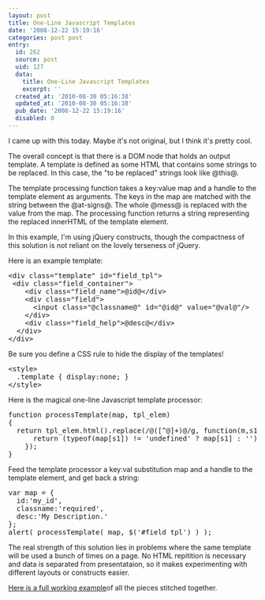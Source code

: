 ```yaml
---
layout: post
title: One-Line Javascript Templates
date: '2008-12-22 15:19:16'
categories: post post
entry:
  id: 262
  source: post
  uid: 127
  data:
    title: One-Line Javascript Templates
    excerpt: ''
  created_at: '2010-08-30 05:16:38'
  updated_at: '2010-08-30 05:16:38'
  pub_date: '2008-12-22 15:19:16'
  disabled: 0
---
```


I came up with this today. Maybe it's not original, but I think it's pretty cool.

The overall concept is that there is a DOM node that holds an output template. A template is defined as some HTML that contains some strings to be replaced. In this case, the "to be replaced" strings look like @this@.

The template processing function takes a key:value map and a handle to the template element as arguments. The keys in the map are matched with the string between the @at-signs@. The whole @mess@ is replaced with the value from the map. The processing function returns a string representing the replaced innerHTML of the template element.

In this example, I'm using jQuery constructs, though the compactness of this solution is not reliant on the lovely terseness of jQuery.

Here is an example template:

<pre>&lt;div class="template" id="field_tpl"&gt;
 &lt;div class="field_container"&gt;
    &lt;div class="field_name"&gt;@id@&lt;/div&gt;
    &lt;div class="field"&gt;
      &lt;input class="@classname@" id="@id@" value="@val@"/&gt;
    &lt;/div&gt;
    &lt;div class="field_help"&gt;@desc@&lt;/div&gt;
  &lt;/div&gt;
&lt;/div&gt;</pre>

Be sure you define a CSS rule to hide the display of the templates!

<pre>&lt;style&gt;
  .template { display:none; }
&lt;/style&gt;</pre>

Here is the magical one-line Javascript template processor:

<pre>function processTemplate(map, tpl_elem)
{
  return tpl_elem.html().replace(/@([^@]+)@/g, function(m,s1) {
      return (typeof(map[s1]) != 'undefined' ? map[s1] : '');
    });
}</pre>

Feed the template processor a key:val substitution map and a handle to the template element, and get back a string:

<pre>var map = {
  id:'my_id',
  classname:'required',
  desc:'My Description.'
};
alert( processTemplate( map, $('#field_tpl') ) );</pre>

The real strength of this solution lies in problems where the same template will be used a bunch of times on a page. No HTML repitition is necessary and data is separated from presentataion, so it makes experimenting with different layouts or constructs easier.

<a href="/static/template.html">Here is a full working example</a>of all the pieces stitched together.
